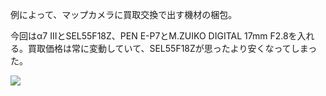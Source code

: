 例によって、マップカメラに買取交換で出す機材の梱包。

今回はα7 IIIとSEL55F18Z、PEN E-P7とM.ZUIKO DIGITAL 17mm F2.8を入れる。買取価格は常に変動していて、SEL55F18Zが思ったより安くなってしまった。

![](https://photos.apkas.net/medium/202410/20241024-212609.webp)
